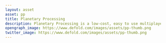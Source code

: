 ```yaml
---
layout: asset
asset: pp
title: Planetary Processing
description: Planetary Processing is a low-cost, easy to use multiplayer game engine that integrates with Defold to make building any type of multiplayer game easy, from MMO to team shooters to party games!
opengraph_image: https://www.defold.com/images/assets/pp-thumb.png
twitter_image: https://www.defold.com/images/assets/pp-thumb.png
---
```

